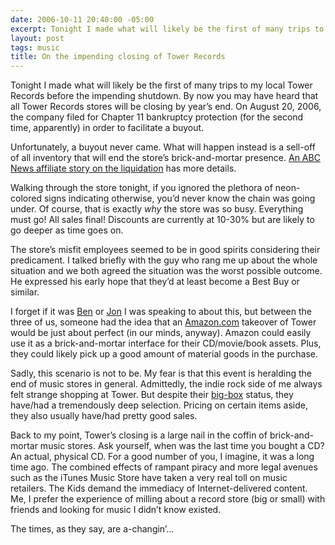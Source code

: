 ```yaml
---
date: 2006-10-11 20:40:00 -05:00
excerpt: Tonight I made what will likely be the first of many trips to my local Tower Records before the impending shutdown.
layout: post
tags: music
title: On the impending closing of Tower Records
---
```


Tonight I made what will likely be the first of many trips to my local Tower Records before the impending shutdown. By now you may have heard that all Tower Records stores will be closing by year’s end. On August 20, 2006, the company filed for Chapter 11 bankruptcy protection (for the second time, apparently) in order to facilitate a buyout.

Unfortunately, a buyout never came. What will happen instead is a sell-off of all inventory that will end the store’s brick-and-mortar presence. [An ABC News affiliate story on the liquidation](http://abclocal.go.com/wpvi/story?section=local&id=4646353) has more details.

Walking through the store tonight, if you ignored the plethora of neon-colored signs indicating otherwise, you’d never know the chain was going under. Of course, that is exactly _why_ the store was so busy. Everything must go! All sales final! Discounts are currently at 10-30% but are likely to go deeper as time goes on.

The store’s misfit employees seemed to be in good spirits considering their predicament. I talked briefly with the guy who rang me up about the whole situation and we both agreed the situation was the worst possible outcome. He expressed his early hope that they’d at least become a Best Buy or similar.

I forget if it was [Ben](http://flickr.com/photos/crazysax9/) or [Jon](http://flickr.com/photos/jxnholt/) I was speaking to about this, but between the three of us, someone had the idea that an [Amazon.com](http://www.amazon.com/) takeover of Tower would be just about perfect (in our minds, anyway). Amazon could easily use it as a brick-and-mortar interface for their CD/movie/book assets. Plus, they could likely pick up a good amount of material goods in the purchase.

Sadly, this scenario is not to be. My fear is that this event is heralding the end of music stores in general. Admittedly, the indie rock side of me always felt strange shopping at Tower. But despite their [big-box](http://en.wikipedia.org/wiki/Big_box) status, they have/had a tremendously deep selection. Pricing on certain items aside, they also usually have/had pretty good sales.

Back to my point, Tower’s closing is a large nail in the coffin of brick-and-mortar music stores. Ask yourself, when was the last time you bought a CD? An actual, physical CD. For a good number of you, I imagine, it was a long time ago. The combined effects of rampant piracy and more legal avenues such as the iTunes Music Store have taken a very real toll on music retailers. The Kids demand the immediacy of Internet-delivered content. Me, I prefer the experience of milling about a record store (big or small) with friends and looking for music I didn’t know existed.

The times, as they say, are a-changin’…